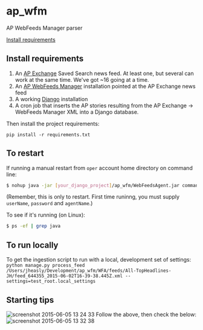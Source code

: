ap_wfm
======

AP WebFeeds Manager parser

[Install requirements](#install-requirements)

Install requirements
--------------------

1. An [AP Exchange](http://www.apexchange.com/) Saved Search news feed. At least one, but several can work at the same time. We've got ~16 going at a time.
1. An [AP WebFeeds Manager](http://wfm.ap.org/) installation pointed at the AP Exchange news feed
1. A working [Django](https://www.djangoproject.com/) installation
1. A cron job that inserts the AP stories resulting from the AP Exchange -> WebFeeds Manager XML into a Django database.


Then install the project requirements:

```
pip install -r requirements.txt
```

To restart
----------

If running a manual restart from `oper` account home directory on command line:
```bash
$ nohup java -jar [your_django_project]/ap_wfm/WebFeedsAgent.jar commandLine > /dev/null 2>&1 &
```
(Remember, this is only to restart. First time runinng, you must supply `userName`, `password` and `agentName`.)

To see if it's running (on Linux):
```bash
$ ps -ef | grep java
```

To run locally
--------------

To get the ingestion script to run with a local, development set of settings:  
`python manage.py process_feed /Users/jheasly/Development/ap_wfm/WFA/feeds/All-TopHeadlines-JH/feed_644355_2015-06-02T16-39-38.445Z.xml --settings=test_root.local_settings`

Starting tips
-------------
![screenshot 2015-06-05 13 24 33](https://cloud.githubusercontent.com/assets/96007/8014624/249539e8-0b87-11e5-9cd8-9a20316e2da0.png)
Follow the above, then check the below:
![screenshot 2015-06-05 13 32 38](https://cloud.githubusercontent.com/assets/96007/8014708/91d29dc0-0b87-11e5-8f0f-5c59e89bfc12.png)
